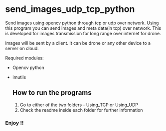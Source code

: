 # send_images_udp_tcp_python
Send images using opencv python through tcp or udp over network.
Using this program you can send images and meta data(in tcp) over network. This is developed for images transmission for long range 
over internet for drone. 

Images will be sent by a client.  It can be drone or any other device to a server on cloud. 

Required modules:
* Opencv python
* imutils

  ## How to run the programs
  1. Go to either of the two folders - Using_TCP or Using_UDP
  2. Check the readme inside each folder for further information

### Enjoy !!
